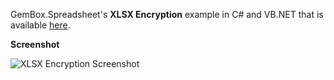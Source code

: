 GemBox.Spreadsheet's **XLSX Encryption** example in C# and VB.NET that is available [here](https://www.gemboxsoftware.com/spreadsheet/examples/c-sharp-vb-net-excel-encryption/701).

**Screenshot**


![XLSX Encryption Screenshot](https://www.gemboxsoftware.com/Spreadsheet/Examples/Content/Protection/XLSXEncryption/XlsxEncryption.png)